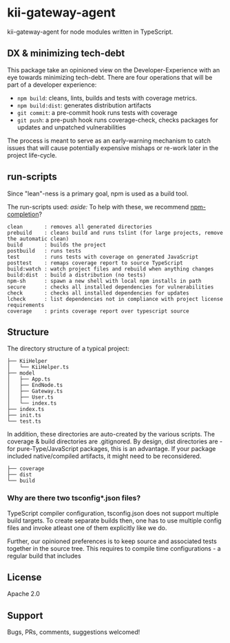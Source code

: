 # kii-gateway-agent
kii-gateway-agent for node modules written in TypeScript.

## DX & minimizing tech-debt
This package take an opinioned view on the Developer-Experience with an eye towards minimizing tech-debt.
There are four operations that will be part of a developer experience:
- `npm build`: cleans, lints, builds and tests with coverage metrics.
- `npm build:dist`: generates distribution artifacts
- `git commit`: a pre-commit hook runs tests with coverage
- `git push`: a pre-push hook runs coverage-check, checks packages for updates and unpatched vulnerabilities

The process is meant to serve as an early-warning mechanism to catch issues that will cause
potentially expensive mishaps or re-work later in the project life-cycle.

## run-scripts
Since "lean"-ness is a primary goal, npm is used as a build tool.

The run-scripts used:
*aside:* To help with these, we recommend [npm-completion](https://docs.npmjs.com/cli/completion)?

    clean       : removes all generated directories
    prebuild    : cleans build and runs tslint (for large projects, remove the automatic clean)
    build       : builds the project
    postbuild   : runs tests
    test        : runs tests with coverage on generated JavaScript
    posttest    : remaps coverage report to source TypeScript
    build:watch : watch project files and rebuild when anything changes
    build:dist  : build a distribution (no tests)
    npm-sh      : spawn a new shell with local npm installs in path
    secure      : checks all installed dependencies for vulnerabilities
    check       : checks all installed dependencies for updates
    lcheck      : list dependencies not in compliance with project license requirements
    coverage    : prints coverage report over typescript source

## Structure
The directory structure of a typical project:

    ├── KiiHelper
    │   └── KiiHelper.ts
    ├── model
    │   ├── App.ts
    │   ├── EndNode.ts
    │   ├── Gateway.ts
    │   ├── User.ts
    │   └── index.ts
    ├── index.ts
    ├── init.ts
    └── test.ts

In addition, these directories are auto-created by the various scripts. The coverage & build directories are .gitignored. By design, dist directories are - for pure-Type/JavaScript packages, this is an advantage. If your package included native/compiled artifacts, it might need to be reconsidered.

    ├── coverage
    ├── dist
    └── build

### Why are there two tsconfig*.json files?
TypeScript compiler configuration, tsconfig.json does not support multiple build targets. To create separate builds then, one has to use multiple config files and invoke atleast one of them explicitly like we do.

Further, our opinioned preferences is to keep source and associated tests together in the source tree. This requires to compile time configurations - a regular build that includes


## License
Apache 2.0

## Support
Bugs, PRs, comments, suggestions welcomed!

